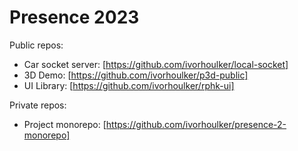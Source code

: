 # Presence 2023

Public repos:
- Car socket server: [https://github.com/ivorhoulker/local-socket]
- 3D Demo: [https://github.com/ivorhoulker/p3d-public]
- UI Library: [https://github.com/ivorhoulker/rphk-ui]

Private repos:
- Project monorepo: [https://github.com/ivorhoulker/presence-2-monorepo]

<!---
ivorhoulker/ivorhoulker is a ✨ special ✨ repository because its `README.md` (this file) appears on your GitHub profile.
You can click the Preview link to take a look at your changes.
--->
